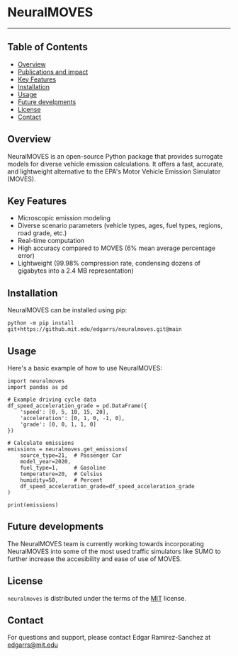 # NeuralMOVES

-----

## Table of Contents

- [Overview](#overview)
- [Publications and impact](#publications_and_impact)
- [Key Features](#key_features)
- [Installation](#installation)
- [Usage](#usage)
- [Future develpments](#future)
- [License](#license)
- [Contact](#contact)


## Overview

NeuralMOVES is an open-source Python package that provides surrogate models for diverse vehicle emission calculations. It offers a fast, accurate, and lightweight alternative to the EPA's Motor Vehicle Emission Simulator (MOVES).


## Key Features

- Microscopic emission modeling
- Diverse scenario parameters (vehicle types, ages, fuel types, regions, road grade, etc.)
- Real-time computation
- High accuracy compared to MOVES (6% mean average percentage error)
- Lightweight (99.98% compression rate, condensing dozens of gigabytes into a 2.4 MB representation)

## Installation

NeuralMOVES can be installed using pip:

```console
python -m pip install git+https://github.mit.edu/edgarrs/neuralmoves.git@main
```

## Usage

Here's a basic example of how to use NeuralMOVES:
```console
import neuralmoves
import pandas as pd

# Example driving cycle data
df_speed_acceleration_grade = pd.DataFrame({
    'speed': [0, 5, 10, 15, 20],
    'acceleration': [0, 1, 0, -1, 0],
    'grade': [0, 0, 1, 1, 0]
})

# Calculate emissions
emissions = neuralmoves.get_emissions(
    source_type=21,  # Passenger Car
    model_year=2020,
    fuel_type=1,     # Gasoline
    temperature=20,  # Celsius
    humidity=50,     # Percent
    df_speed_acceleration_grade=df_speed_acceleration_grade
)

print(emissions)
```
## Future developments 
The NeuralMOVES team is currently working towards incorporating NeuralMOVES into some of the most used traffic simulators like SUMO to further increase the accesibility and ease of use of MOVES. 


## License

`neuralmoves` is distributed under the terms of the [MIT](https://spdx.org/licenses/MIT.html) license.

## Contact

For questions and support, please contact Edgar Ramirez-Sanchez at edgarrs@mit.edu
